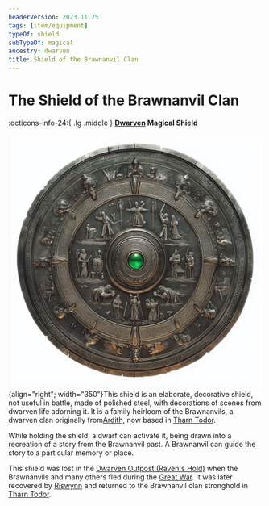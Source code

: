 ```yaml
---
headerVersion: 2023.11.25
tags: [item/equipment]
typeOf: shield
subTypeOf: magical
ancestry: dwarven
title: Shield of the Brawnanvil Clan
---
```

# The Shield of the Brawnanvil Clan
:octicons-info-24:{ .lg .middle } **[Dwarven](<../../../species/dwarves.md>) Magical Shield**  

![Brawnanvil Shield](../../../assets/brawnanvil-shield.jpg){align="right"; width="350"}This shield is an elaborate, decorative shield, not useful in battle, made of polished steel, with  decorations of scenes from dwarven life adorning it. It is a family heirloom of the Brawnanvils, a dwarven clan originally from[Ardith](<../../../gazetteer/central-highlands/dwarven-kingdoms/ardith.md>), now based in [Tharn Todor](<../../../gazetteer/greater-dunmar/realms/nardith/tharn-todor.md>). 

While holding the shield, a dwarf can activate it, being drawn into a recreation of a story from the Brawnanvil past. A Brawnanvil can guide the story to a particular memory or place.

This shield was lost in the [Dwarven Outpost (Raven's Hold)](<../../../gazetteer/greater-dunmar/dunmari-basin/dwarven-outpost-raven-s-hold.md>) when the Brawnanvils and many others fled during the [Great War](<../../../events/1500s/great-war.md>). It was later recovered by [Riswynn](<../../../people/pcs/dunmar-fellowship/riswynn.md>) and returned to the Brawnanvil clan stronghold in [Tharn Todor](<../../../gazetteer/greater-dunmar/realms/nardith/tharn-todor.md>). 